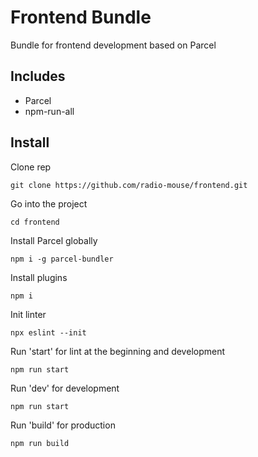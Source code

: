 # Frontend Bundle
Bundle for frontend development based on Parcel
## Includes
* Parcel
* npm-run-all
## Install
Clone rep
```
git clone https://github.com/radio-mouse/frontend.git
```

Go into the project
```
cd frontend
```

Install Parcel globally
```
npm i -g parcel-bundler
```
Install plugins
```
npm i
```
Init linter
```
npx eslint --init
```
Run 'start' for lint at the beginning and development
```
npm run start
```
Run 'dev' for development
```
npm run start
```
Run 'build' for production
```
npm run build
```